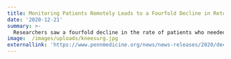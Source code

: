 ```yaml
---
title: Monitoring Patients Remotely Leads to a Fourfold Decline in Returns to Hospital After Joint Replacements
date: '2020-12-21'
summary: >-
  Researchers saw a fourfold decline in the rate of patients who needed to go back to the hospital after total hip or knee replacements if they were enrolled in a program that used wearable step counters and conversational text messaging to keep tabs on recovery. The study was published in JAMA Network Open
image:  /images/uploads/kneesurg.jpg
externallink: 'https://www.pennmedicine.org/news/news-releases/2020/december/monitoring-patients-remotely-leads-fourfold-decline-returns-to-hospital-after-joint-replacements'
---
```

